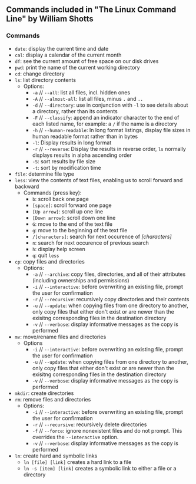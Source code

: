 ## Commands included in "The Linux Command Line" by William Shotts

### Commands

* `date`: display the current time and date
* `cal`: display a calendar of the current month
* `df`: see the current amount of free space on our disk drives
* `pwd`: print the name of the current working directory
* `cd`: change directory
* `ls`: list directory contents
  * Options:
    *  `-a` // `--all`: list all files, incl. hidden ones
    * `-A` // `--almost-all`: list all files, minus `.` and `..`
    * `-d` // `--directory`: use in conjunction with `-l` to see details about a directory, rather than its contents
    * `-F` // `--classify`: append an indicator character to the end of each listed name, for example: a `/` if the name is a directory
    * `-h` // `--human-readable`: In long format listings, display file sizes in human readable format rather than in bytes
    * `-l`: Display results in long format
    * `-r` // `--reverse`: Display the results in reverse order, `ls` normally displays results in alpha ascending order
    * `-S`: sort results by file size
    * `-t`: sort by modification time
* `file`: determine file type
* `less`: view the contents of text files, enabling us to scroll forward and backward
  * Commands (press key):
    * `b`: scroll back one page
    * `[space]`: scroll forward one page
    * `[Up arrow]`: scroll up one line
    * `[Down arrow]`: scroll down one line
    * `G`: move to the end of the text file
    * `g`: move to the beginning of the text file
    * `/[characters]`: search for next occurence of *[characters]*
    * `n`: search for next occurence of previous search
    * `h`: display help screen
    * `q`: quit `less` 
* `cp`: copy files and directories
  * Options:
    * `-a` // `--archive`: copy files, directories, and all of their attributes (including ownerships and permissions)
    * `-i` // `--interactive`: before overwriting an existing file, prompt the user for confirmation
    * `-r` // `--recursive`: recursively copy directories and their contents
    * `-u` // `--update`: when copying files from one directory to another, only copy files that either don't exist or are newer than the exisitng corresponding files in the destination directory
    * `-v` // `--verbose`: display informative messages as the copy is performed
* `mv`: move/rename files and directories
  * Options
    * `-i` // `--interactive`: before overwriting an existing file, prompt the user for confirmation
    * `-u` // `--update`: when copying files from one directory to another, only copy files that either don't exist or are newer than the exisitng corresponding files in the destination directory
    * `-v` // `--verbose`: display informative messages as the copy is performed
* `mkdir`: create directories
* `rm`: remove files and directories
  * Options:
    * `-i` // `--interactive`: before overwriting an existing file, prompt the user for confirmation
    * `-r` // `--recursive`: recursively delete directories
    * `-f` // `--force`: ignore nonexistent files and do not prompt. This overrides the `--interactive` option.
    * `-v` // `--verbose`: display informative messages as the copy is performed
* `ln`: create hard and symbolic links
  * `ln [file] [link]` creates a hard link to a file
  * `ln -s [item] [link]` creates a symbolic link to either a file or a directory

